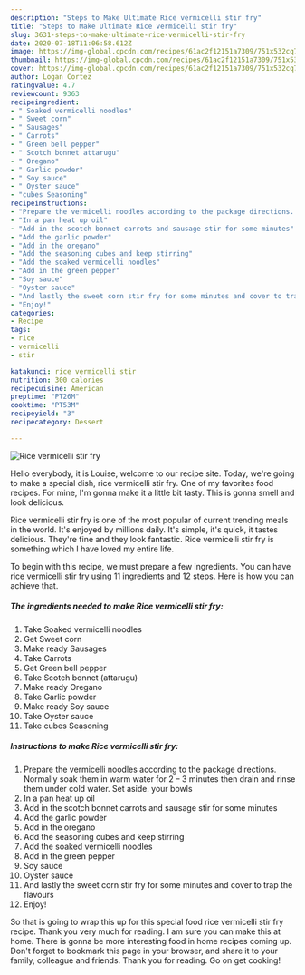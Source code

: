 ```yaml
---
description: "Steps to Make Ultimate Rice vermicelli stir fry"
title: "Steps to Make Ultimate Rice vermicelli stir fry"
slug: 3631-steps-to-make-ultimate-rice-vermicelli-stir-fry
date: 2020-07-18T11:06:58.612Z
image: https://img-global.cpcdn.com/recipes/61ac2f12151a7309/751x532cq70/rice-vermicelli-stir-fry-recipe-main-photo.jpg
thumbnail: https://img-global.cpcdn.com/recipes/61ac2f12151a7309/751x532cq70/rice-vermicelli-stir-fry-recipe-main-photo.jpg
cover: https://img-global.cpcdn.com/recipes/61ac2f12151a7309/751x532cq70/rice-vermicelli-stir-fry-recipe-main-photo.jpg
author: Logan Cortez
ratingvalue: 4.7
reviewcount: 9363
recipeingredient:
- " Soaked vermicelli noodles"
- " Sweet corn"
- " Sausages"
- " Carrots"
- " Green bell pepper"
- " Scotch bonnet attarugu"
- " Oregano"
- " Garlic powder"
- " Soy sauce"
- " Oyster sauce"
- "cubes Seasoning"
recipeinstructions:
- "Prepare the vermicelli noodles according to the package directions. Normally soak them in warm water for 2 – 3 minutes then drain and rinse them under cold water. Set aside. your bowls"
- "In a pan heat up oil"
- "Add in the scotch bonnet carrots and sausage stir for some minutes"
- "Add the garlic powder"
- "Add in the oregano"
- "Add the seasoning cubes and keep stirring"
- "Add the soaked vermicelli noodles"
- "Add in the green pepper"
- "Soy sauce"
- "Oyster sauce"
- "And lastly the sweet corn stir fry for some minutes and cover to trap the flavours"
- "Enjoy!"
categories:
- Recipe
tags:
- rice
- vermicelli
- stir

katakunci: rice vermicelli stir 
nutrition: 300 calories
recipecuisine: American
preptime: "PT26M"
cooktime: "PT53M"
recipeyield: "3"
recipecategory: Dessert

---
```



![Rice vermicelli stir fry](https://img-global.cpcdn.com/recipes/61ac2f12151a7309/751x532cq70/rice-vermicelli-stir-fry-recipe-main-photo.jpg)

Hello everybody, it is Louise, welcome to our recipe site. Today, we're going to make a special dish, rice vermicelli stir fry. One of my favorites food recipes. For mine, I'm gonna make it a little bit tasty. This is gonna smell and look delicious.



Rice vermicelli stir fry is one of the most popular of current trending meals in the world. It's enjoyed by millions daily. It's simple, it's quick, it tastes delicious. They're fine and they look fantastic. Rice vermicelli stir fry is something which I have loved my entire life.


To begin with this recipe, we must prepare a few ingredients. You can have rice vermicelli stir fry using 11 ingredients and 12 steps. Here is how you can achieve that.

<!--inarticleads1-->

##### The ingredients needed to make Rice vermicelli stir fry:

1. Take  Soaked vermicelli noodles
1. Get  Sweet corn
1. Make ready  Sausages
1. Take  Carrots
1. Get  Green bell pepper
1. Take  Scotch bonnet (attarugu)
1. Make ready  Oregano
1. Take  Garlic powder
1. Make ready  Soy sauce
1. Take  Oyster sauce
1. Take cubes Seasoning




<!--inarticleads2-->

##### Instructions to make Rice vermicelli stir fry:

1. Prepare the vermicelli noodles according to the package directions. Normally soak them in warm water for 2 – 3 minutes then drain and rinse them under cold water. Set aside. your bowls
1. In a pan heat up oil
1. Add in the scotch bonnet carrots and sausage stir for some minutes
1. Add the garlic powder
1. Add in the oregano
1. Add the seasoning cubes and keep stirring
1. Add the soaked vermicelli noodles
1. Add in the green pepper
1. Soy sauce
1. Oyster sauce
1. And lastly the sweet corn stir fry for some minutes and cover to trap the flavours
1. Enjoy!




So that is going to wrap this up for this special food rice vermicelli stir fry recipe. Thank you very much for reading. I am sure you can make this at home. There is gonna be more interesting food in home recipes coming up. Don't forget to bookmark this page in your browser, and share it to your family, colleague and friends. Thank you for reading. Go on get cooking!
